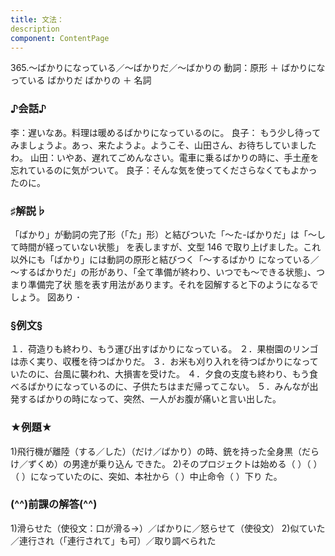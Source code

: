 ```yaml
---
title: 文法：
description
component: ContentPage
---
```



365.～ばかりになっている／～ばかりだ／～ばかりの
動詞：原形 ＋ ばかりになっている
ばかりだ
ばかりの ＋ 名詞
### ♪会話♪
李：遅いなあ。料理は暖めるばかりになっているのに。
良子： もう少し待ってみましょうよ。あっ、来たようよ。ようこそ、山田さん、お待ちしていましたわ。 山田：いやあ、遅れてごめんなさい。電車に乗るばかりの時に、手土産を忘れているのに気がついて。 良子：そんな気を使ってくださらなくてもよかったのに。
### ♯解説♭
「ばかり」が動詞の完了形（「た」形）と結びついた「～た-ばかりだ」は「～して時間が経っていない状態」 を表しますが、文型 146 で取り上げました。これ以外にも「ばかり」には動詞の原形と結びつく「～するばかり になっている／～するばかりだ」の形があり、「全て準備が終わり、いつでも～できる状態」、つまり準備完了状 態を表す用法があります。それを図解すると下のようになるでしょう。
図あり ･
### §例文§
１．荷造りも終わり、もう運び出すばかりになっている。
２．果樹園のリンゴは赤く実り、収穫を待つばかりだ。
３．お米も刈り入れを待つばかりになっていたのに、台風に襲われ、大損害を受けた。
４．夕食の支度も終わり、もう食べるばかりになっているのに、子供たちはまだ帰ってこない。
５．みんなが出発するばかりの時になって、突然、一人がお腹が痛いと言い出した。
### ★例題★
1)飛行機が離陸（する／した）（だけ／ばかり）の時、銃を持った全身黒（だらけ／ずくめ）の男達が乗り込ん できた。
2)そのプロジェクトは始める（ ）（ ）（ ）になっていたのに、突如、本社から（ ）中止命令（ ）下り
た。
### (^^)前課の解答(^^)
1)滑らせた（使役文：口が滑る→）／ばかりに／怒らせて（使役文）
2)似ていた／連行され（「連行されて」も可）／取り調べられた
